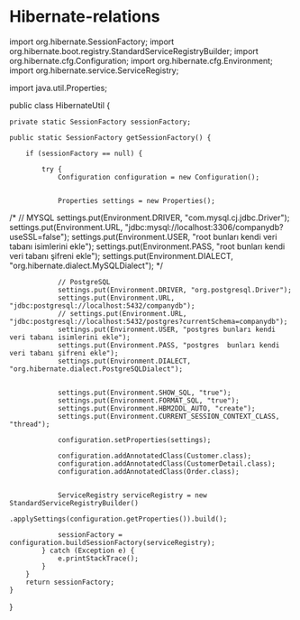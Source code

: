 # Hibernate-relations 
import org.hibernate.SessionFactory;
import org.hibernate.boot.registry.StandardServiceRegistryBuilder;
import org.hibernate.cfg.Configuration;
import org.hibernate.cfg.Environment;
import org.hibernate.service.ServiceRegistry;

import java.util.Properties;

public class HibernateUtil {

    private static SessionFactory sessionFactory;

    public static SessionFactory getSessionFactory() {

        if (sessionFactory == null) {

            try {
                Configuration configuration = new Configuration();


                Properties settings = new Properties();

/*
                // MYSQL
                settings.put(Environment.DRIVER, "com.mysql.cj.jdbc.Driver");
                settings.put(Environment.URL, "jdbc:mysql://localhost:3306/companydb?useSSL=false");
                settings.put(Environment.USER, "root  bunları kendi veri tabanı isimlerini ekle");
                settings.put(Environment.PASS, "root  bunları kendi veri tabanı şifreni ekle");
                settings.put(Environment.DIALECT, "org.hibernate.dialect.MySQLDialect");
*/

                // PostgreSQL
                settings.put(Environment.DRIVER, "org.postgresql.Driver");
                settings.put(Environment.URL, "jdbc:postgresql://localhost:5432/companydb");
                // settings.put(Environment.URL, "jdbc:postgresql://localhost:5432/postgres?currentSchema=companydb");
                settings.put(Environment.USER, "postgres bunları kendi veri tabanı isimlerini ekle");
                settings.put(Environment.PASS, "postgres  bunları kendi veri tabanı şifreni ekle");
                settings.put(Environment.DIALECT, "org.hibernate.dialect.PostgreSQLDialect");


                settings.put(Environment.SHOW_SQL, "true");
                settings.put(Environment.FORMAT_SQL, "true");
                settings.put(Environment.HBM2DDL_AUTO, "create");
                settings.put(Environment.CURRENT_SESSION_CONTEXT_CLASS, "thread");

                configuration.setProperties(settings);

                configuration.addAnnotatedClass(Customer.class);
                configuration.addAnnotatedClass(CustomerDetail.class);
                configuration.addAnnotatedClass(Order.class);


                ServiceRegistry serviceRegistry = new StandardServiceRegistryBuilder()
                        .applySettings(configuration.getProperties()).build();

                sessionFactory = configuration.buildSessionFactory(serviceRegistry);
            } catch (Exception e) {
                e.printStackTrace();
            }
        }
        return sessionFactory;
    }
}
